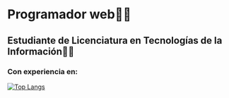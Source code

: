 # Programador web👨‍💻
## Estudiante de Licenciatura en Tecnologías de la Información👨‍🎓

### Con experiencia en:

[![Top Langs](https://github-readme-stats.vercel.app/api/top-langs/?username=diegoalz&layout=compact&theme=dark)](https://github.com/diegoalz/github-readme-stats)

<!--
**diegoalz/diegoalz** is a ✨ _special_ ✨ repository because its `README.md` (this file) appears on your GitHub profile.

Here are some ideas to get you started:

- 🔭 I’m currently working on ...
- 🌱 I’m currently learning ...
- 👯 I’m looking to collaborate on ...
- 🤔 I’m looking for help with ...
- 💬 Ask me about ...
- 📫 How to reach me: ...
- 😄 Pronouns: ...
- ⚡ Fun fact: ...
-->
